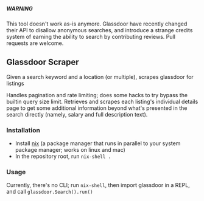 
##### WARNING
This tool doesn't work as-is anymore. Glassdoor have recently changed their API to disallow anonymous searches, and introduce a strange credits system of earning the ability to search by contributing reviews. Pull requests are welcome.
## Glassdoor Scraper

Given a search keyword and a location (or multiple), scrapes glassdoor for listings

Handles pagination and rate limiting; does some hacks to try bypass the builtin query size limit. Retrieves and scrapes each listing's individual details page to get some additional information beyond what's presented in the search directly (namely, salary and full description text).

### Installation
* Install [nix](https://nixos.org/nix/) (a package manager that runs in parallel to your system package manager; works on linux and mac)
* In the repository root, run `nix-shell .`

### Usage
Currently, there's no CLI; run `nix-shell`, then import glassdoor in a REPL, and call `glassdoor.Search().run()`
